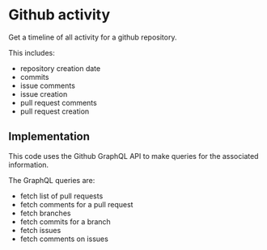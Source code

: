# Github activity

Get a timeline of all activity for a github repository.

This includes:

* repository creation date
* commits
* issue comments
* issue creation
* pull request comments
* pull request creation

## Implementation

This code uses the Github GraphQL API to make queries for the associated information.

The GraphQL queries are:

* fetch list of pull requests
* fetch comments for a pull request
* fetch branches
* fetch commits for a branch
* fetch issues
* fetch comments on issues
